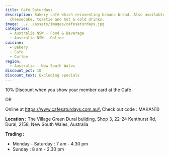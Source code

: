 ```yaml
---
title: Café Saturdays
description: Bakery café which reinventing banana bread. Also available Basque
  cheesecake, toastie and hot & cold drinks.
image: ../../assets/images/cafesaturdays.jpg
categories:
  - Australia NSW - Food & Beverage
  - Australia NSW - Online
cuisine:
  - Bakery
  - Cafe
  - Coffee
region:
  - Australia - New South Wales
discount_pct: 10
discount_text: Excluding specials
---
```


10% Discount when you show your member card at the Café

OR

Online at https://www.cafesaturdays.com.au/\
Check out code : MAKAN10

**Location :** The Village Green Dural building, Shop 3, 22-24 Kenthurst Rd, Dural, 2158, New South Wales, Australia

**Trading :**

- Monday - Saturday : 7 am - 4.30 pm
- Sunday : 8 am - 2.30 pm
